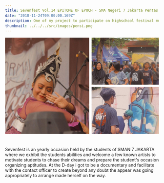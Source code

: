 ```yaml
---
title: Sevenfest Vol.14 EPITOME OF EPOCH - SMA Negeri 7 Jakarta Pentas Seni 
date: "2018-11-24T09:00:00.169Z"
description: One of my project to participate on highschool festival mural SMAN 7 Jakarta event some of included known graffiti artist in Jakarta.
thumbnail: ../../../src/images/pensi.png
---
```


![](./SevenfestVolXIV.png)

<h1 class="mt-8 mb-4"></h1>

Sevenfest is an yearly occasion held by the students of SMAN 7 JAKARTA where we exhibit the students abilities and welcome a few known artists to motivate students to chase their dreams and prepare the student's occasion organizing aptitudes. At the D-day i got to be a documentary and facilitate with the contact officer to create beyond any doubt the appear was going appropriately to arrange made herself on the way.


